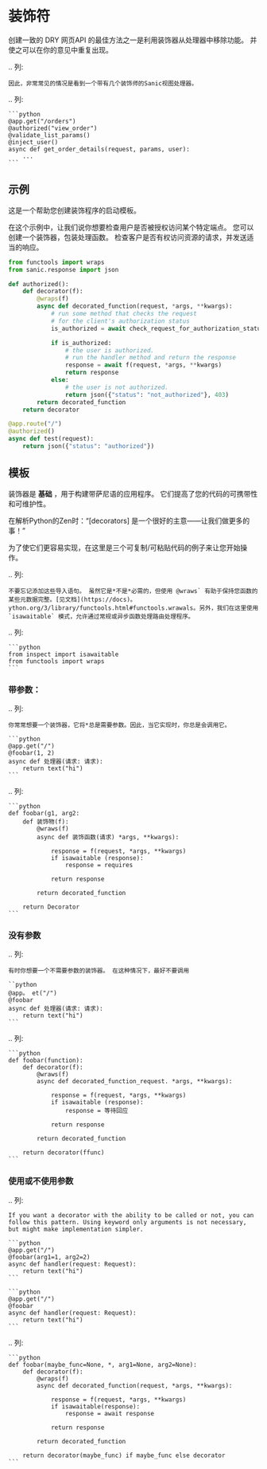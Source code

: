 # 装饰符

创建一致的 DRY 网页API 的最佳方法之一是利用装饰器从处理器中移除功能。 并使之可以在你的意见中重复出现。

.. 列:

```
因此，非常常见的情况是看到一个带有几个装饰师的Sanic视图处理器。
```

.. 列:

````
```python
@app.get("/orders")
@authorized("view_order")
@validate_list_params()
@inject_user()
async def get_order_details(request, params, user):
    ...
```
````

## 示例

这是一个帮助您创建装饰程序的启动模板。

在这个示例中，让我们说你想要检查用户是否被授权访问某个特定端点。 您可以创建一个装饰器，包装处理函数。 检查客户是否有权访问资源的请求，并发送适当的响应。

```python
from functools import wraps
from sanic.response import json

def authorized():
    def decorator(f):
        @wraps(f)
        async def decorated_function(request, *args, **kwargs):
            # run some method that checks the request
            # for the client's authorization status
            is_authorized = await check_request_for_authorization_status(request)

            if is_authorized:
                # the user is authorized.
                # run the handler method and return the response
                response = await f(request, *args, **kwargs)
                return response
            else:
                # the user is not authorized.
                return json({"status": "not_authorized"}, 403)
        return decorated_function
    return decorator

@app.route("/")
@authorized()
async def test(request):
    return json({"status": "authorized"})
```

## 模板

装饰器是 **基础** ，用于构建带萨尼语的应用程序。 它们提高了您的代码的可携带性和可维护性。

在解析Python的Zen时：“[decorators] 是一个很好的主意——让我们做更多的事！”

为了使它们更容易实现，在这里是三个可复制/可粘贴代码的例子来让您开始操作。

.. 列:

```
不要忘记添加这些导入语句。 虽然它是*不是*必需的，但使用 @wraws` 有助于保持您函数的某些元数据完整。[见文档](https://docs)。 ython.org/3/library/functools.html#functools.wrawals。另外，我们在这里使用 `isawaitable` 模式，允许通过常规或异步函数处理路由处理程序。
```

.. 列:

````
```python
from inspect import isawaitable
from functools import wraps
```
````

### 带参数：

.. 列:

````
你常常想要一个装饰器，它将*总是需要参数。因此，当它实现时，你总是会调用它。

```python
@app.get("/")
@foobar(1, 2)
async def 处理器(请求: 请求):
    return text("hi")
```
````

.. 列:

````
```python
def foobar(g1, arg2:
    def 装饰物(f):
        @wraws(f)
        async def 装饰函数(请求) *args, **kwargs):

            response = f(request, *args, **kwargs)
            if isawaitable (response):
                response = requires

            return response

        return decorated_function

    return Decorator
```
````

### 没有参数

.. 列:

````
有时你想要一个不需要参数的装饰器。 在这种情况下，最好不要调用

``python
@app。 et("/")
@foobar
async def 处理器(请求: 请求):
    return text("hi")
```
````

.. 列:

````
```python
def foobar(function):
    def decorator(f):
        @wraws(f)
        async def decorated_function_request. *args, **kwargs):

            response = f(request, *args, **kwargs)
            if isawaitable (response):
                response = 等待回应

            return response

        return decorated_function

    return decorator(ffunc)
```
````

### 使用或不使用参数

.. 列:

````
If you want a decorator with the ability to be called or not, you can follow this pattern. Using keyword only arguments is not necessary, but might make implementation simpler.

```python
@app.get("/")
@foobar(arg1=1, arg2=2)
async def handler(request: Request):
    return text("hi")
```

```python
@app.get("/")
@foobar
async def handler(request: Request):
    return text("hi")
```
````

.. 列:

````
```python
def foobar(maybe_func=None, *, arg1=None, arg2=None):
    def decorator(f):
        @wraps(f)
        async def decorated_function(request, *args, **kwargs):

            response = f(request, *args, **kwargs)
            if isawaitable(response):
                response = await response

            return response

        return decorated_function

    return decorator(maybe_func) if maybe_func else decorator
```
````
